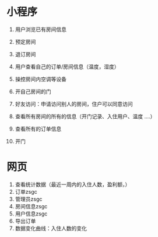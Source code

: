 # 小程序

1. 用户浏览已有房间信息
2. 预定房间
3. 退订房间
4. 用户查看自己的订单/房间信息（温度，湿度）
5. 操控房间内空调等设备
6. 开自己房间的门
7. 好友访问：申请访问别人的房间，住户可以同意访问



1. 查看所有房间的所有的信息（开门记录、入住用户、温度 ....）

2. 查看所有的订单信息
3. 开门



# 网页

1. 查看统计数据（最近一周内的入住人数，盈利额，）
2. 订单zsgc
3. 管理员zsgc
4. 房间信息zsgc
5. 用户信息zsgc
6. 导出订单
7. 数据变化曲线：入住人数的变化























